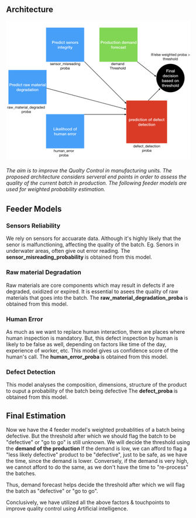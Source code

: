 ## Architecture

![Architecture](https://github.com/aniket-somwanshi/ai-based-quality-control/blob/master/Resources/architecture.jpeg)

###### The aim is to improve the Qualty Control in manufacturing units. The proposed architecture considers serveral end points in order to assess the quality of the current batch in production. The following feeder models are used for weighted probability estimation.

## Feeder Models
### Sensors Reliability
We rely on sensors for accuarate data. Although it's highly likely that the senor is malfunctioning, affecting the quality of the batch. Eg. Senors in underwater areas, often give out error reading. 
The <b> sensor_misreading_probability </b> is obtained from this model.

### Raw material Degradation
Raw materials are core components which may result in defects if are degraded, oxidized or expired. It is essential to asees the quality of raw materials that goes into the batch.
The <b> raw_material_degradation_proba </b> is obtained from this model.

### Human Error
As much as we want to replace human interaction, there are places where human inspection is mandatory. But, this defect inspection by human is likely to be false as well, depending on factors like time of the day, experience of worker, etc. This model gives us confidence score of the human's call.
The <b> human_error_proba </b> is obtained from this model.

### Defect Detection
This model analyses the composition, dimensions, structure of the product to ouput a probability of the batch being defective
 The <b> defect_proba </b> is obtained from this model.

## Final Estimation
Now we have the 4 feeder model's weighted probablities of a batch being defective. But the threshold after which we should flag the batch to be "defective" or "go to go" is still unknown.
We will decide the threshold using the <b> demand of the production </b> If the demand is low, we can afford to flag a "less likely defective" product to be "defective", just to be safe, as we have the time, since the demand is lower. Conversely, if the demand is very high, we cannot afford to do the same, as we don't have the time to "re-process" the batches. 


Thus, demand forecast helps decide the threshold after which we will flag the batch as "defective" or "go to go".



Conclusively, we have utilized all the above factors & touchpoints to improve quality control using Artificial intelligence.
